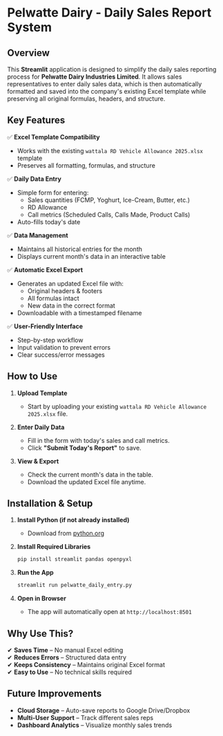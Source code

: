 

# **Pelwatte Dairy - Daily Sales Report System**

## **Overview**
This **Streamlit** application is designed to simplify the daily sales reporting process for **Pelwatte Dairy Industries Limited**. It allows sales representatives to enter daily sales data, which is then automatically formatted and saved into the company's existing Excel template while preserving all original formulas, headers, and structure.

## **Key Features**
✅ **Excel Template Compatibility**  
- Works with the existing `wattala RD Vehicle Allowance 2025.xlsx` template  
- Preserves all formatting, formulas, and structure  

✅ **Daily Data Entry**  
- Simple form for entering:  
  - Sales quantities (FCMP, Yoghurt, Ice-Cream, Butter, etc.)  
  - RD Allowance  
  - Call metrics (Scheduled Calls, Calls Made, Product Calls)  
- Auto-fills today's date  

✅ **Data Management**  
- Maintains all historical entries for the month  
- Displays current month's data in an interactive table  

✅ **Automatic Excel Export**  
- Generates an updated Excel file with:  
  - Original headers & footers  
  - All formulas intact  
  - New data in the correct format  
- Downloadable with a timestamped filename  

✅ **User-Friendly Interface**  
- Step-by-step workflow  
- Input validation to prevent errors  
- Clear success/error messages  

## **How to Use**
1. **Upload Template**  
   - Start by uploading your existing `wattala RD Vehicle Allowance 2025.xlsx` file.  

2. **Enter Daily Data**  
   - Fill in the form with today's sales and call metrics.  
   - Click **"Submit Today's Report"** to save.  

3. **View & Export**  
   - Check the current month's data in the table.  
   - Download the updated Excel file anytime.  

## **Installation & Setup**
1. **Install Python (if not already installed)**  
   - Download from [python.org](https://www.python.org/downloads/)  

2. **Install Required Libraries**  
   ```sh
   pip install streamlit pandas openpyxl
   ```

3. **Run the App**  
   ```sh
   streamlit run pelwatte_daily_entry.py
   ```

4. **Open in Browser**  
   - The app will automatically open at `http://localhost:8501`  


## **Why Use This?**
✔ **Saves Time** – No manual Excel editing  
✔ **Reduces Errors** – Structured data entry  
✔ **Keeps Consistency** – Maintains original Excel format  
✔ **Easy to Use** – No technical skills required  

## **Future Improvements**
- **Cloud Storage** – Auto-save reports to Google Drive/Dropbox  
- **Multi-User Support** – Track different sales reps  
- **Dashboard Analytics** – Visualize monthly sales trends  

